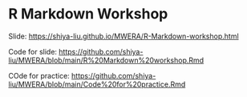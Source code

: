 # R Markdown Workshop
Slide: https://shiya-liu.github.io/MWERA/R-Markdown-workshop.html

Code for slide: https://github.com/shiya-liu/MWERA/blob/main/R%20Markdown%20workshop.Rmd

COde for practice: https://github.com/shiya-liu/MWERA/blob/main/Code%20for%20practice.Rmd
